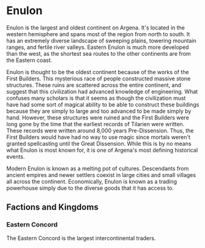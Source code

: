 # Enulon
Enulon is the largest and oldest continent on Argena. It's located in the western hemisphere and spans most of the region from north to south. It has an extremely diverse landscape of sweeping plains, towering mountain ranges, and fertile river valleys. Eastern Enulon is much more developed than the west, as the shortest sea routes to the other continents are from the Eastern coast.

Enulon is thought to be the oldest continent because of the works of the First Builders. This mysterious race of people constructed massive stone structures. These ruins are scattered across the entire continent, and suggest that this civilization had advanced knowledge of engineering. What confuses many scholars is that it seems as though the civilization must have had some sort of magical ability to be able to construct these buildings because they are simply to large and too advanced to be made simply by hand. However, these structures were ruined and the First Builders were long gone by the time that the earliest records of Tilarien were written. These records were written around 8,000 years Pre-Dissension. Thus, the First Builders would have had no way to use magic since mortals weren't granted spellcasting until the Great Dissension. While this is by no means what Enulon is most known for, it is one of Argena's most defining historical events.

Modern Enulon is known as a melting pot of cultures. Descendants from ancient empires and newer settlers coexist in large cities and small villages all across the continent. Economically, Enulon is known as a trading powerhouse simply due to the diverse goods that it has access to.

## Factions and Kingdoms
### Eastern Concord
The Eastern Concord is the largest intercontinental traders. 